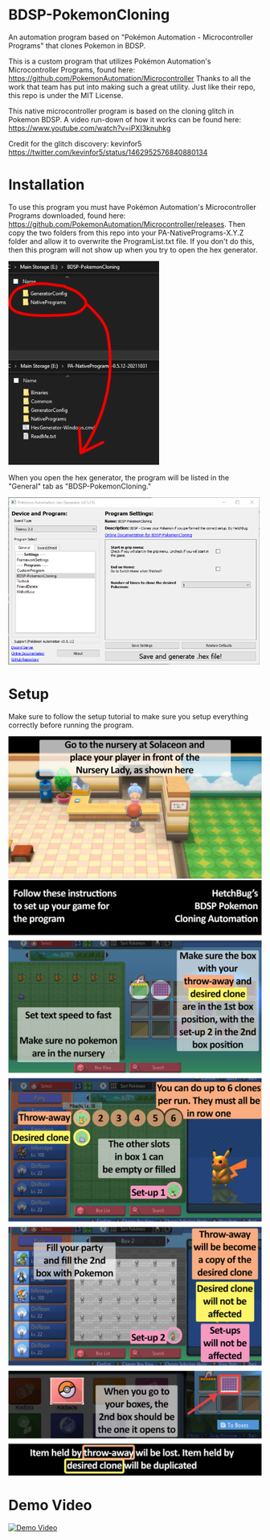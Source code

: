 # BDSP-PokemonCloning
An automation program based on "Pokémon Automation - Microcontroller Programs" that clones Pokemon in BDSP.


This is a custom program that utilizes Pokémon Automation's Microcontroller Programs, found here: https://github.com/PokemonAutomation/Microcontroller
Thanks to all the work that team has put into making such a great utility. Just like their repo, this repo is under the MIT License.

This native microcontroller program is based on the cloning glitch in Pokemon BDSP. A video run-down of how it works can be found here: https://www.youtube.com/watch?v=iPXI3knuhkg

Credit for the glitch discovery: kevinfor5
https://twitter.com/kevinfor5/status/1462952576840880134

# Installation
To use this program you must have Pokémon Automation's Microcontroller Programs downloaded, found here: https://github.com/PokemonAutomation/Microcontroller/releases.
Then copy the two folders from this repo into your PA-NativePrograms-X.Y.Z folder and allow it to overwrite the ProgramList.txt file. If you don't do this, then this program will not show up when you try to open the hex generator.

<img src="wiki/Installation.png" width="300">

When you open the hex generator, the program will be listed in the "General" tab as "BDSP-PokemonCloning."

<img src="wiki/Program-visual.png" width="500">

# Setup
Make sure to follow the setup tutorial to make sure you setup everything correctly before running the program.

<img src="wiki/Location.png" width="800">
<img src="wiki/Setup-tutorial.png" width="800">

# Demo Video
[![Demo Video](https://img.youtube.com/vi/urArKhTmyOI/0.jpg)](https://www.youtube.com/watch?v=urArKhTmyOI)
